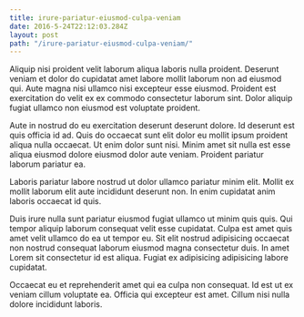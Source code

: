 ```yaml
---
title: irure-pariatur-eiusmod-culpa-veniam
date: 2016-5-24T22:12:03.284Z
layout: post
path: "/irure-pariatur-eiusmod-culpa-veniam/"
---
```


Aliquip nisi proident velit laborum aliqua laboris nulla proident. Deserunt veniam et dolor do cupidatat amet labore mollit laborum non ad eiusmod qui. Aute magna nisi ullamco nisi excepteur esse eiusmod. Proident est exercitation do velit ex ex commodo consectetur laborum sint. Dolor aliquip fugiat ullamco non eiusmod est voluptate proident.

Aute in nostrud do eu exercitation deserunt deserunt dolore. Id deserunt est quis officia id ad. Quis do occaecat sunt elit dolor eu mollit ipsum proident aliqua nulla occaecat. Ut enim dolor sunt nisi. Minim amet sit nulla est esse aliqua eiusmod dolore eiusmod dolor aute veniam. Proident pariatur laborum pariatur ea.

Laboris pariatur labore nostrud ut dolor ullamco pariatur minim elit. Mollit ex mollit laborum elit aute incididunt deserunt non. In enim cupidatat anim laboris occaecat id quis.

Duis irure nulla sunt pariatur eiusmod fugiat ullamco ut minim quis quis. Qui tempor aliquip laborum consequat velit esse cupidatat. Culpa est amet quis amet velit ullamco do ea ut tempor eu. Sit elit nostrud adipisicing occaecat non nostrud consequat laborum eiusmod magna consectetur duis. In amet Lorem sit consectetur id est aliqua. Fugiat ex adipisicing adipisicing labore cupidatat.

Occaecat eu et reprehenderit amet qui ea culpa non consequat. Id est ut ex veniam cillum voluptate ea. Officia qui excepteur est amet. Cillum nisi nulla dolore incididunt laboris.
